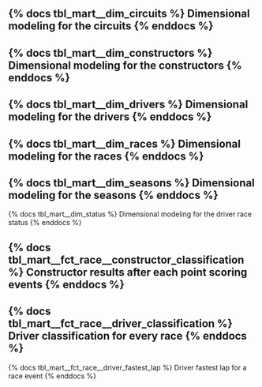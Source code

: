 {% docs tbl_mart__dim_circuits %}
Dimensional modeling for the circuits
{% enddocs %}
---
{% docs tbl_mart__dim_constructors %}
Dimensional modeling for the constructors
{% enddocs %}
---
{% docs tbl_mart__dim_drivers %}
Dimensional modeling for the drivers
{% enddocs %}
---
{% docs tbl_mart__dim_races %}
Dimensional modeling for the races
{% enddocs %}
---
{% docs tbl_mart__dim_seasons %}
Dimensional modeling for the seasons
{% enddocs %}
---
{% docs tbl_mart__dim_status %}
Dimensional modeling for the driver race status
{% enddocs %}

{% docs tbl_mart__fct_race__constructor_classification %}
Constructor results after each point scoring events
{% enddocs %}
---
{% docs tbl_mart__fct_race__driver_classification %}
Driver classification for every race
{% enddocs %}
---
{% docs tbl_mart__fct_race__driver_fastest_lap %}
Driver fastest lap for a race event
{% enddocs %}
